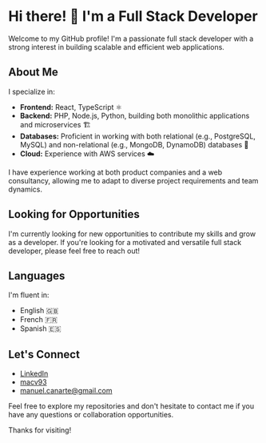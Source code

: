 # Hi there! 👋 I'm a Full Stack Developer

Welcome to my GitHub profile! I'm a passionate full stack developer with a strong interest in building scalable and efficient web applications.

## About Me

I specialize in:

* **Frontend:** React, TypeScript ⚛️
* **Backend:** PHP, Node.js, Python, building both monolithic applications and microservices 🏗️
* **Databases:** Proficient in working with both relational (e.g., PostgreSQL, MySQL) and non-relational (e.g., MongoDB, DynamoDB) databases 💾
* **Cloud:** Experience with AWS services ☁️

I have experience working at both product companies and a web consultancy, allowing me to adapt to diverse project requirements and team dynamics.

## Looking for Opportunities

I'm currently looking for new opportunities to contribute my skills and grow as a developer. If you're looking for a motivated and versatile full stack developer, please feel free to reach out!

## Languages

I'm fluent in:

* English 🇬🇧
* French 🇫🇷
* Spanish 🇪🇸

## Let's Connect

* [LinkedIn](https://www.linkedin.com/in/manuel-canarte/)
* [macv93](https://macv93.github.io/)
* [manuel.canarte@gmail.com](mailto:manuel.canarte@gmail.com)

Feel free to explore my repositories and don't hesitate to contact me if you have any questions or collaboration opportunities.

Thanks for visiting!
